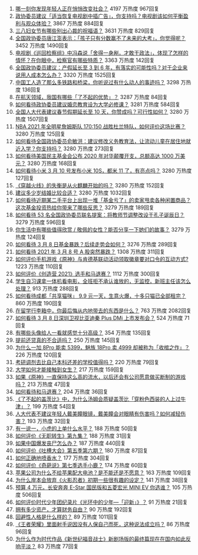 1. [哪一刻你发现年轻人正在悄悄改变社会？](https://www.zhihu.com/question/447184915) 4197 万热度 967回复
1. [政协委员建议「适当恢复电视剧中插广告」，你支持吗？电视剧该如何平衡盈利与观众体验？](https://www.zhihu.com/question/448189130) 3867 万热度 884回复
1. [三八妇女节有哪些别出心裁的祝福语？](https://www.zhihu.com/question/267882935) 3631 万热度 829回复
1. [全国政协委员唐江澎表示：「孩子只有分数赢不了未来的大考」，你觉得呢？](https://www.zhihu.com/question/448045582) 3452 万热度 1490回复
1. [电视剧《巡回检察组》中冯森说「舍得一身剐，才敢干政法」，体现了怎样的情怀？在你眼中，检察官有哪些特质？](https://www.zhihu.com/question/447573255) 3363 万热度 142回复
1. [全国政协委员建议：产假延长至 3 到 6 年，有落实的可能性吗？对于企业来说用人成本怎么办？](https://www.zhihu.com/question/448196874) 3320 万热度 1525回复
1. [中国工人造了那么多铁路和桥梁，你听说过有什么动人的事迹吗？](https://www.zhihu.com/question/447243983) 3298 万热度 136回复
1. [在航天领域，我国有哪些「了不起的优势」？](https://www.zhihu.com/question/447545640) 3287 万热度 84回复
1. [如何看待政协委员建议婚恋教育设为大学必修课？](https://www.zhihu.com/question/448183082) 3281 万热度 584回复
1. [全国人大代表建议春节假期延长至 10 天，你赞成吗？可行性如何？](https://www.zhihu.com/question/447939211) 3280 万热度 1507回复
1. [NBA 2021 年全明星詹姆斯队 170:150 战胜杜兰特队，如何评价这场比赛？](https://www.zhihu.com/question/448190659) 3280 万热度 125回复
1. [如何看待全国政协委员俞敏洪：建议修改义务教育法，让流动儿童在居住地就近入学？你支持吗？](https://www.zhihu.com/question/447701877) 3280 万热度 273回复
1. [如何看待美国民主基金会公布 2020 年对华颠覆开支，总额高达 1000 万美元？](https://www.zhihu.com/question/448177803) 3280 万热度 168回复
1. [如何看待小米 3 月 10 号发布小米 10S，都米 11 了，有亮点吗？](https://www.zhihu.com/question/448195625) 3280 万热度 127回复
1. [《穿越火线》的失衡是从火麒麟开始的吗？](https://www.zhihu.com/question/313056473) 3280 万热度 152回复
1. [建议多少岁结婚比较合适？](https://www.zhihu.com/question/441499184) 3280 万热度 1032回复
1. [如何看待近期某二手平台上出现一堆「基金亏了」的卖家甩卖各种闲置商品？这次基金投资热给你带来了哪些反思？](https://www.zhihu.com/question/447944410) 3279 万热度 189回复
1. [如何看待 53 名全国政协委员联名提案：将教师节调整改设于孔子诞辰日？](https://www.zhihu.com/question/448191869) 3279 万热度 596回复
1. [你生活中有哪些值得欣赏 / 敬佩的女性？能否分享一下她们的故事？](https://www.zhihu.com/question/447555404) 3279 万热度 124回复
1. [如何看待 3 月 8 日基金暴跌？后续走势会如何？](https://www.zhihu.com/question/448200861) 3276 万热度 289回复
1. [如何看待 2021 年 3 月 8 号 A 股突然暴跌？](https://www.zhihu.com/question/448223833) 1308 万热度 311回复
1. [如何评价手机游戏《原神》与肯德基联动活动领取徽章要对口令的互动方式?](https://www.zhihu.com/question/448015206) 1223 万热度 110回复
1. [如何评价《创造营 2021》选手和马退赛？](https://www.zhihu.com/question/448273314) 1112 万热度 300回复
1. [学生自习课拿一体机看电影，全班拒不承认谁放的，无监控，新班主任该怎么处理？](https://www.zhihu.com/question/447873108) 913 万热度 288回复
1. [如何看待成都「共享猫咪」 9.9 元一天，生意火爆，十多只猫已全部租完？](https://www.zhihu.com/question/448203625) 860 万热度 190回复
1. [在留学行李箱中，你最后悔从内地带去的东西是什么？](https://www.zhihu.com/question/264876866) 763 万热度 2082回复
1. [如何看待 3 月 8 日深圳卫视比亚迪秦 Plus DMi 上市发布会？](https://www.zhihu.com/question/448178800) 524 万热度 71回复
1. [有哪些头像给人一看就感觉十分高级？](https://www.zhihu.com/question/441459020) 354 万热度 135回复
1. [提前还贷真的不合适吗？](https://www.zhihu.com/question/424662097) 250 万热度 145回复
1. [为什么一加 8Pro 能卖 5399，魅族 18Pro 卖 4999 却被称为「收棺之作」？](https://www.zhihu.com/question/447505603) 226 万热度 120回复
1. [考研调剂去比自己本科还差的学校值得吗？](https://www.zhihu.com/question/447650591) 220 万热度 79回复
1. [大学如何才能接触到女生？](https://www.zhihu.com/question/447956192) 217 万热度 159回复
1. [如果《原神》一直保持这么高的流水，以后还会有公司愿意做买断制的游戏吗？](https://www.zhihu.com/question/448124893) 213 万热度 47回复
1. [如何看待和马退赛？](https://www.zhihu.com/question/448277575) 204 万热度 36回复
1. [《了不起的盖茨比》中，为什么汤姆会质疑盖茨比「穿粉色西装的人上过牛津」？](https://www.zhihu.com/question/21506435) 199 万热度 54回复
1. [人大代表不建议年轻人戴美瞳眼镜，戴美瞳会对眼睛有伤害吗？如何减轻伤害？](https://www.zhihu.com/question/448222744) 193 万热度 32回复
1. [有一说一，小虎的上单什么水平？](https://www.zhihu.com/question/439774035) 188 万热度 50回复
1. [如何评价《无职转生》第九集？](https://www.zhihu.com/question/448170387) 188 万热度 31回复
1. [如果中国爆发丧尸怎么办？](https://www.zhihu.com/question/313030180) 187 万热度 440回复
1. [如何评价《吐槽大会》第五季第六期？](https://www.zhihu.com/question/448070142) 180 万热度 87回复
1. [如何正确地喷香水？](https://www.zhihu.com/question/50185449) 177 万热度 304回复
1. [如何评价《奇葩说》第七季选手小鹿？](https://www.zhihu.com/question/447882492) 174 万热度 60回复
1. [苹果公司为什么不给苹果配大电池？是不能还是不愿意？](https://www.zhihu.com/question/430011495) 163 万热度 109回复
1. [为什么岸本会放弃《火影忍者》初期一些很有趣的设定？](https://www.zhihu.com/question/447630985) 141 万热度 38回复
1. [预算 4 万元，长安奔奔 E-Star 国民版和五菱宏光 MINI EV 你选谁？](https://www.zhihu.com/question/447150122) 105 万热度 506回复
1. [如何评价时代少年团纪录片《光环中的少年—「迎新」》？](https://www.zhihu.com/question/448031785) 91 万热度 21回复
1. [拥有多少资产，才算财务自由？](https://www.zhihu.com/question/443106237) 90 万热度 192回复
1. [回避性人格是什么样的？](https://www.zhihu.com/question/412154471) 89 万热度 1011回复
1. [《王者荣耀》里面射手说因没有人保自己而死，这种说法成立吗？](https://www.zhihu.com/question/342808380) 86 万热度 96回复
1. [为什么作为时代作品《新世纪福音战士》新剧场版的最终篇现在在国内如此反响平淡？](https://www.zhihu.com/question/448115446) 83 万热度 77回复